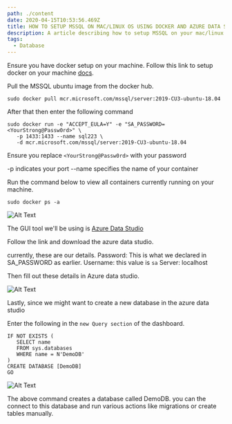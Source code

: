 ```yaml
---
path: ./content
date: 2020-04-15T10:53:56.469Z
title: HOW TO SETUP MSSQL ON MAC/LINUX OS USING DOCKER AND AZURE DATA STUDIO
description: A article describing how to setup MSSQL on your mac/linux machine using docker
tags:
  - Database
---
```

Ensure you have docker setup on your machine. Follow this link to setup docker on your machine [docs](https://docs.docker.com/docker-for-mac/install/).

Pull the MSSQL ubuntu image from the docker hub.

```
sudo docker pull mcr.microsoft.com/mssql/server:2019-CU3-ubuntu-18.04
```



After that then enter the following command

```
sudo docker run -e "ACCEPT_EULA=Y" -e "SA_PASSWORD=<YourStrong@Passw0rd>" \
   -p 1433:1433 --name sql223 \
   -d mcr.microsoft.com/mssql/server:2019-CU3-ubuntu-18.04
```



Ensure you replace `<YourStrong@Passw0rd>` with your password

-p indicates your port
--name specifies the name of your container



Run the command below to view all containers currently running on your machine.

`sudo docker ps -a`

![Alt Text](https://dev-to-uploads.s3.amazonaws.com/i/4racpb360iz9p3zvf8ue.png)




The GUI tool we'll be using is [Azure Data Studio](https://docs.microsoft.com/en-us/sql/azure-data-studio/download-azure-data-studio?view=sql-server-ver15)

Follow the link and download the azure data studio.



currently, these are our details.
Password: This is what we declared in SA_PASSWORD as earlier.
Username: this value is `sa`
Server: localhost



Then fill out these details in Azure data studio.



![Alt Text](https://dev-to-uploads.s3.amazonaws.com/i/eqp9uq7v9juch2ctr53d.png)



Lastly, since we might want to create a new database in the azure data studio


Enter the following in the `new Query section` of the dashboard.

```
IF NOT EXISTS (
   SELECT name
   FROM sys.databases
   WHERE name = N'DemoDB'
)
CREATE DATABASE [DemoDB]
GO
```



![Alt Text](https://dev-to-uploads.s3.amazonaws.com/i/rv66meq4mslnf5kf2a1w.png)



The above command creates a database called DemoDB. you can the connect to this database and run various actions like migrations or create tables manually.

